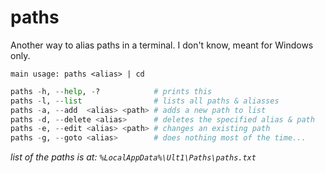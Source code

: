 # paths

Another way to alias paths in a terminal. I don't know, meant for Windows only.

```shell
main usage: paths <alias> | cd
```

```python
paths -h, --help, -?            # prints this
paths -l, --list                # lists all paths & aliasses
paths -a, --add  <alias> <path> # adds a new path to list
paths -d, --delete <alias>      # deletes the specified alias & path
paths -e, --edit <alias> <path> # changes an existing path
paths -g, --goto <alias>        # does nothing most of the time...
```

*list of the paths is at: `%LocalAppData%\Ult1\Paths\paths.txt`*
